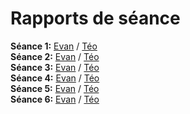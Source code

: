 # Rapports de séance

**Séance 1:** [Evan](seance1-evan.md) / [Téo](seance1-teo.md)  
**Séance 2:** [Evan](seance2-evan.md) / [Téo](seance2-teo.md)  
**Séance 3:** [Evan](seance3-evan.md) / [Téo](seance3-teo.md)  
**Séance 4:** [Evan](seance4-evan.md) / [Téo](seance4-teo.md)  
**Séance 5:** [Evan](seance5-evan.md) / [Téo](seance5-teo.md)  
**Séance 6:** [Evan](seance6-evan.md) / [Téo](seance6-teo.md)  
<!--**Séance 7:** [Evan](seance7-evan.md) / [Téo](seance7-teo.md)  
**Séance 8:** [Evan](seance8-evan.md) / [Téo](seance8-teo.md)-->
